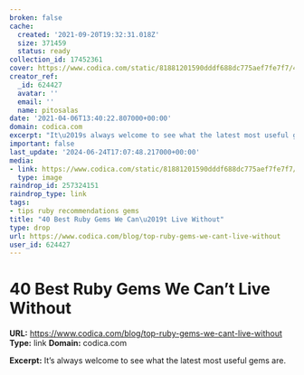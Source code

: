 ```yaml
---
broken: false
cache:
  created: '2021-09-20T19:32:31.018Z'
  size: 371459
  status: ready
collection_id: 17452361
cover: https://www.codica.com/static/81881201590dddf688dc775aef7fe7f7/47498/8801970f9538ba3f55b3b59a6621716c.jpg
creator_ref:
  _id: 624427
  avatar: ''
  email: ''
  name: pitosalas
date: '2021-04-06T13:40:22.807000+00:00'
domain: codica.com
excerpt: "It\u2019s always welcome to see what the latest most useful gems are."
important: false
last_update: '2024-06-24T17:07:48.217000+00:00'
media:
- link: https://www.codica.com/static/81881201590dddf688dc775aef7fe7f7/47498/8801970f9538ba3f55b3b59a6621716c.jpg
  type: image
raindrop_id: 257324151
raindrop_type: link
tags:
- tips ruby recommendations gems
title: "40 Best Ruby Gems We Can\u2019t Live Without"
type: drop
url: https://www.codica.com/blog/top-ruby-gems-we-cant-live-without
user_id: 624427
---
```


# 40 Best Ruby Gems We Can’t Live Without

**URL:** https://www.codica.com/blog/top-ruby-gems-we-cant-live-without
**Type:** link
**Domain:** codica.com

**Excerpt:** It’s always welcome to see what the latest most useful gems are.

